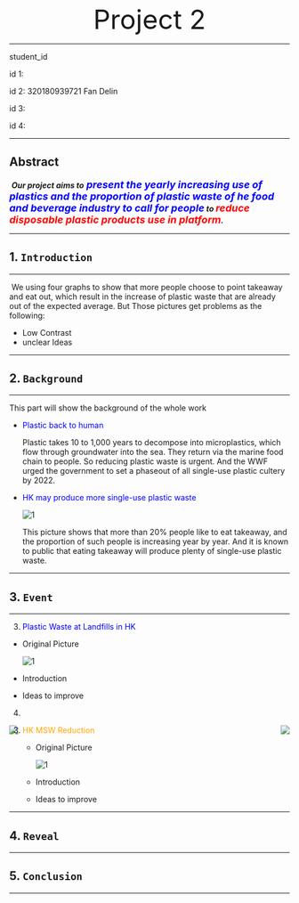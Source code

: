 <div align='center' ><font size='70'>Project 2</font></div>

---

student_id

id 1:  

id 2: 320180939721 Fan Delin

id 3: 

id 4: 

---

##  Abstract

​    ***Our project aims to<font  size=4, color="blue"> present the yearly increasing use of plastics and the proportion of plastic waste of he food and beverage industry to call for people</font> to <font size=4, color="red">reduce disposable plastic products use in platform</font>.***

---

## 1. ```Introduction```

---

​    We using four graphs to show that more people choose to point takeaway and eat out, which result in the increase of plastic waste that are already out of the expected average. But Those pictures get problems as the following:

* Low Contrast
* unclear Ideas

---



## 2. ```Background```

---

This part will show the background of the whole work

* <font color="blue">Plastic back to human</font>

  Plastic takes 10 to 1,000 years to decompose into microplastics, which flow through groundwater into the sea. They return via the marine food chain to people. So reducing plastic waste is urgent. And the WWF urged the government to set a phaseout of all single-use plastic cultery by 2022.

* <font color="blue">HK may produce more single-use plastic waste</font>

  ![1](https://github.com/fandepi/project2/tree/master/picture/1.png)

  This picture shows that more than 20% people like to eat takeaway, and the proportion of such people is increasing year by year. And it is known to public that eating takeaway will produce plenty of single-use plastic waste.

---



## 3. ```Event```

---

3.  <font color="Blue"> Plastic Waste at Landfills in HK</font>

   * Original Picture

     ![1](https://github.com/fandepi/project2/tree/master/picture/3.png)

   * Introduction

   * Ideas to improve

     

4.  <center class = "half">
<img src = “https://github.com/fandepi/project2/tree/master/picture/1.png”  width = “50%” align = left><img src = “https://github.com/fandepi/project2/tree/master/picture/2.png”  width = “50%” align = right>
   </center>

3. <font color="orange"> HK MSW Reduction</font>

   * Original Picture

     ![1](https://github.com/fandepi/project2/tree/master/picture/4.png)

   * Introduction

   * Ideas to improve

---



## 4. ```Reveal```

---





## 5. ```Conclusion```

---






